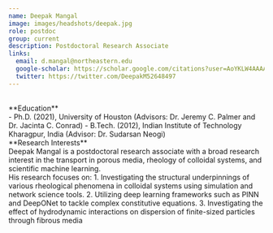 ```yaml
---
name: Deepak Mangal
image: images/headshots/deepak.jpg
role: postdoc
group: current
description: Postdoctoral Research Associate
links:
  email: d.mangal@northeastern.edu
  google-scholar: https://scholar.google.com/citations?user=AoYKLW4AAAAJ&hl=en/
  twitter: https://twitter.com/DeepakM52648497
---
```

<br>
**Education**
<br>
- Ph.D. (2021), University of Houston (Advisors: Dr. Jeremy C. Palmer and Dr. Jacinta C. Conrad)
- B.Tech. (2012), Indian Institute of Technology Kharagpur, India (Advisor: Dr. Sudarsan Neogi)
<br>
**Research Interests**
<br>
Deepak Mangal is a postdoctoral research associate with a broad research interest in the transport in porous media, rheology of colloidal systems, and scientific machine learning.
<br>
His research focuses on:
1. Investigating the structural underpinnings of various rheological phenomena in colloidal systems using simulation and network science tools.
2. Utilizing deep learning frameworks such as PINN and DeepONet to tackle complex constitutive equations.
3. Investigating the effect of hydrodynamic interactions on dispersion of finite-sized particles through fibrous media
<br>
